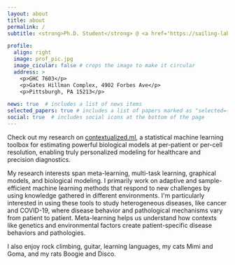 ```yaml
---
layout: about
title: about
permalink: /
subtitle: <strong>Ph.D. Student</strong> @ <a href='https://sailing-lab.github.io/'>SAILING Lab</a> in <a href='http://www.compbio.cmu.edu/'>CMU-Pitt Computational Biology</a>, advised by <a href='https://www.cs.cmu.edu/~epxing/'>Eric P. Xing</a> <br> <strong>Previously:</strong> <a href='https://www.ipd.uw.edu/'>UW IPD</a> / <a href='https://www.indeed.com/'>Indeed</a> / <a href='http://klavinslab.org/'>Klavins Lab</a> / <a href='https://www.amazon.com/'>Amazon</a>

profile:
  align: right
  image: prof_pic.jpg
  image_cicular: false # crops the image to make it circular
  address: >
    <p>GHC 7603</p>
    <p>Gates Hillman Complex, 4902 Forbes Ave</p>
    <p>Pittsburgh, PA 15213</p>

news: true  # includes a list of news items
selected_papers: true # includes a list of papers marked as "selected={true}"
social: true  # includes social icons at the bottom of the page
---
```

Check out my research on [contextualized.ml](http://contextualized.ml), a statistical machine learning toolbox for estimating powerful biological models at per-patient or per-cell resolution, enabling truly personalized modeling for healthcare and precision diagnostics.

My research interests span meta-learning, multi-task learning, graphical models, and biological modeling.
I primarily work on adaptive and sample-efficient machine learning methods that respond to new challenges by using knowledge gathered in different environments.
I'm particularly interested in using these tools to study heterogeneous diseases, like cancer and COVID-19, where disease behavior and pathological mechanisms vary from patient to patient.
Meta-learning helps us understand how contexts like genetics and environmental factors create patient-specific disease behaviors and pathologies.

I also enjoy rock climbing, guitar, learning languages, my cats Mimi and Goma, and my rats Boogie and Disco.
